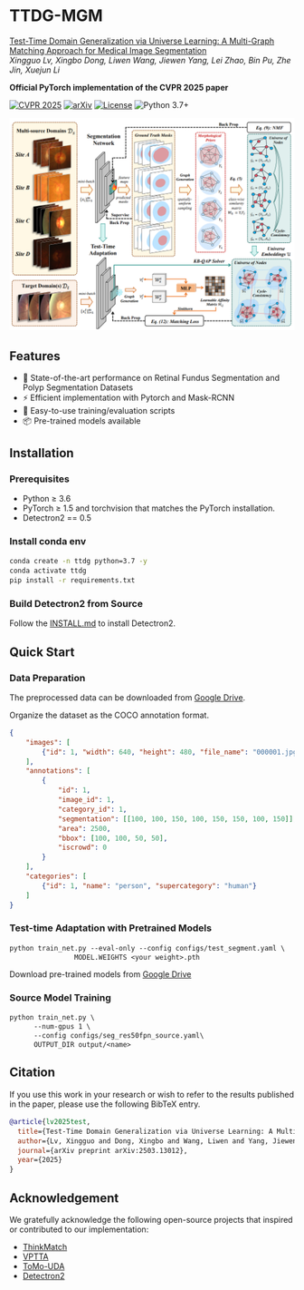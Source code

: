 # TTDG-MGM 
[Test-Time Domain Generalization via Universe Learning: A Multi-Graph Matching Approach for Medical Image Segmentation](https://arxiv.org/abs/2503.13012)  
*Xingguo Lv, Xingbo Dong, Liwen Wang, Jiewen Yang, Lei Zhao, Bin Pu, Zhe Jin, Xuejun Li*

**Official PyTorch implementation of the CVPR 2025 paper** 

[![CVPR 2025](https://img.shields.io/badge/CVPR-2025-8A2BE2)](https://cvpr.thecvf.com/)
[![arXiv](https://img.shields.io/badge/arXiv-2503.13012-orange)](https://arxiv.org/abs/2503.13012)
[![License](https://img.shields.io/badge/License-Apache%202.0-blue)](LICENSE)
![Python 3.7+](https://img.shields.io/badge/Python-3.7%2B-green)



![Teaser Image](pic/pipeline.png)  

## Features
- 🚀 State-of-the-art performance on Retinal Fundus Segmentation and Polyp Segmentation Datasets
- ⚡ Efficient implementation with Pytorch and Mask-RCNN
- 🔧 Easy-to-use training/evaluation scripts
- 📦 Pre-trained models available

## Installation

### Prerequisites

- Python ≥ 3.6
- PyTorch ≥ 1.5 and torchvision that matches the PyTorch installation.
- Detectron2 == 0.5

### Install conda env
```bash
conda create -n ttdg python=3.7 -y
conda activate ttdg
pip install -r requirements.txt
```
 
### Build Detectron2 from Source

Follow the [INSTALL.md](https://github.com/facebookresearch/detectron2/blob/master/INSTALL.md) to install Detectron2.

## Quick Start

### Data Preparation
The preprocessed data can be downloaded from [Google Drive](https://drive.google.com/drive/folders/1axgu3-65un-wA_1OH-tQIUIEHEDrnS_-).

Organize the dataset as the COCO annotation format.
```json
{
    "images": [
        {"id": 1, "width": 640, "height": 480, "file_name": "000001.jpg"}
    ],
    "annotations": [
        {
            "id": 1,
            "image_id": 1,
            "category_id": 1,
            "segmentation": [[100, 100, 150, 100, 150, 150, 100, 150]],
            "area": 2500,
            "bbox": [100, 100, 50, 50],
            "iscrowd": 0
        }
    ],
    "categories": [
        {"id": 1, "name": "person", "supercategory": "human"}
    ]
}
```

### Test-time Adaptation with Pretrained Models
```shell
python train_net.py --eval-only --config configs/test_segment.yaml \
                MODEL.WEIGHTS <your weight>.pth
```
Download pre-trained models from [Google Drive](https://drive.google.com/drive/folders/1guHL8ykDFBWzZu6oXDmvU2hNw3UGsH7f?usp=sharing)

### Source Model Training
```shell
python train_net.py \
      --num-gpus 1 \
      --config configs/seg_res50fpn_source.yaml\
      OUTPUT_DIR output/<name>
```

## Citation

If you use this work in your research or wish to refer to the results published in the paper, please use the following BibTeX entry.
```BibTeX
@article{lv2025test,
  title={Test-Time Domain Generalization via Universe Learning: A Multi-Graph Matching Approach for Medical Image Segmentation},
  author={Lv, Xingguo and Dong, Xingbo and Wang, Liwen and Yang, Jiewen and Zhao, Lei and Pu, Bin and Jin, Zhe and Li, Xuejun},
  journal={arXiv preprint arXiv:2503.13012},
  year={2025}
}
```

## Acknowledgement
We gratefully acknowledge the following open-source projects that inspired or contributed to our implementation:
- [ThinkMatch](https://github.com/Thinklab-SJTU/ThinkMatch)
- [VPTTA](https://github.com/Chen-Ziyang/VPTTA)
- [ToMo-UDA](https://github.com/xmed-lab/ToMo-UDA)
- [Detectron2](https://github.com/facebookresearch/detectron2)



